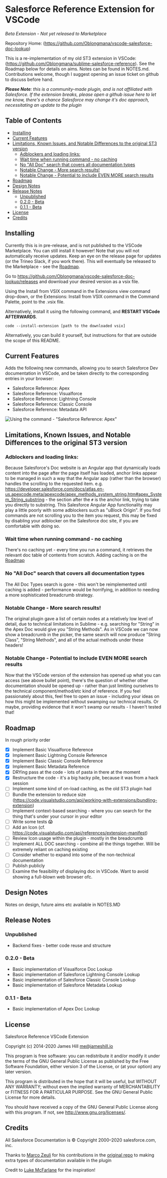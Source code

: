 # Salesforce Reference Extension for VSCode

_Beta Extension - Not yet released to Marketplace_

Repository Home: (https://github.com/Oblongmana/vscode-salesforce-doc-lookup)

This is a re-implementation of my old ST3 extension in VSCode: (https://github.com/Oblongmana/sublime-salesforce-reference). See the Roadmap below
for details on aims. Notes can be found in NOTES.md. Contributions welcome, though I suggest opening an issue ticket on github to discuss before hand.

_**Please Note**: this is a community-made plugin, and is not affiliated with Salesforce. If the extension breaks,
please open a github issue here to let me know, there's a chance Salesforce may change it's doc approach, necessitating
an update to the plugin_

<!-- omit in toc -->
## Table of Contents
- [Installing](#installing)
- [Current Features](#current-features)
- [Limitations, Known Issues, and Notable Differences to the original ST3 version](#limitations-known-issues-and-notable-differences-to-the-original-st3-version)
  - [Adblockers and loading links:](#adblockers-and-loading-links)
  - [Wait time when running command - no caching](#wait-time-when-running-command---no-caching)
  - [No "All Doc" search that covers all documentation types](#no-all-doc-search-that-covers-all-documentation-types)
  - [Notable Change - More search results!](#notable-change---more-search-results)
  - [Notable Change - Potential to include EVEN MORE search results](#notable-change---potential-to-include-even-more-search-results)
- [Roadmap](#roadmap)
- [Design Notes](#design-notes)
- [Release Notes](#release-notes)
  - [Unpublished](#unpublished)
  - [0.2.0 - Beta](#020---beta)
  - [0.1.1 - Beta](#011---beta)
- [License](#license)
- [Credits](#credits)

## Installing

Currently this is in pre-release, and is not published to the VSCode Marketplace. You can still install it however! Note that you will not automatically receive updates. Keep an eye on the release page for updates (or the Trineo Slack, if
you work there). This will eventually be released to the Marketplace - see the [Roadmap](#roadmap).

Go to https://github.com/Oblongmana/vscode-salesforce-doc-lookup/releases and download your desired version as a vsix file.

Using the Install from VSIX command in the Extensions view command drop-down, or the Extensions: Install from VSIX command in the Command Palette, point to the .vsix file.

Alternatively, install it using the following command, and **RESTART VSCode AFTERWARDS**.

    code --install-extension [path to the downloaded vsix]

Alternatively, you can build it yourself, but instructions for that are outside the scope of this README.

## Current Features

Adds the following new commands, allowing you to search Salesforce Dev documentation in VSCode, and be taken directly to the corresponding entries in your browser:
 - Salesforce Reference: Apex
 - Salesforce Reference: Visualforce
 - Salesforce Reference: Lightning Console
 - Salesforce Reference: Classic Console
 - Salesforce Reference: Metadata API

![Using the command - "Salesforce Reference: Apex"](images/ApexDocLookup.gif)

## Limitations, Known Issues, and Notable Differences to the original ST3 version

### Adblockers and loading links:
Because Salesforce's Doc website is an Angular app that dynamically loads content into the page after the page itself has loaded, anchor links
appear to be managed in such a way that the Angular app (rather than the browser) handles the scrolling to the requested item.
e.g. https://developer.salesforce.com/docs/atlas.en-us.apexcode.meta/apexcode/apex_methods_system_string.htm#apex_System_String_substring - the
section after the `#` is the anchor link, trying to take you directly to substring. This Salesforce Angular App functionality may play a little
poorly with some adblockers such as "uBlock Origin". If you find commands are not scrolling you to the item you request, this may be fixed
by disabling your adblocker on the Salesforce doc site, if you are comfortable with doing so.

### Wait time when running command - no caching
There's no caching yet - every time you run a command, it retrieves the relevant doc table of contents from scratch. Adding caching is on the [Roadmap](#roadmap)


### No "All Doc" search that covers all documentation types
The All Doc Types search is gone - this won't be reimplemented until caching is added - performance would be horrifying, in addition to needing a more
sophisticated breadcrumb strategy.

### Notable Change - More search results!
The original plugin gave a list of certain nodes at a relatively low level of detail, due to technical limitations in Sublime -
e.g. searching for "String" in the Apex Doc would give you "String Methods". As in VSCode we can now show a breadcrumb in the picker, the same search will now
produce "String Class", "String Methods", and all of the actual methods under these headers!

### Notable Change - Potential to include EVEN MORE search results
Now that the VSCode version of the extension has opened up what you can access (see above bullet point), there's the question of whether other
documentation should be opened up - rather than just limiting ourselves to the technical component/method/etc kind of reference. If you feel
passionately about this, feel free to open an issue - including your ideas on how this might be implemented without swamping our technical results.
Or maybe, providing evidence that it won't swamp our results - I haven't tested that!


## Roadmap
In rough priority order
- [X] Implement Basic Visualforce Reference
- [X] Implement Basic Lightning Console Reference
- [X] Implement Basic Classic Console Reference
- [X] Implement Basic Metadata Reference
- [X] DRYing pass at the code - lots of pasta in there at the moment
- [X] Restructure the code - it's a big hacky pile, because it was from a hack session
- [ ] Implement some kind of on-load caching, as the old ST3 plugin had
- [ ] Bundle the extension to reduce size (https://code.visualstudio.com/api/working-with-extensions/bundling-extension)
- [ ] Implement context-based searching - where you can search for the thing that's under your cursor in your editor
- [ ] Write some tests 😱
- [ ] Add an Icon (cf. https://code.visualstudio.com/api/references/extension-manifest)
- [ ] Review Icon usage within the plugin - mostly in the breadcrumb
- [ ] Implement ALL DOC searching - combine all the things together. Will be extremely reliant on caching existing
- [ ] Consider whether to expand into some of the non-technical documentation
- [ ] Publish publicly
- [ ] Examine the feasibility of displaying doc in VSCode. Want to avoid showing a full-blown web browser ofc.

## Design Notes
Notes on design, future aims etc available in NOTES.MD

## Release Notes

### Unpublished
- Backend fixes - better code reuse and structure

### 0.2.0 - Beta
- Basic implementation of Visualforce Doc Lookup
- Basic implementation of Salesforce Lightning Console Lookup
- Basic implementation of Salesforce Classic Console Lookup
- Basic implementation of Salesforce Metadata Lookup

### 0.1.1 - Beta
- Basic implementation of Apex Doc Lookup

## License

Salesforce Reference VSCode Extension

Copyright (c) 2014-2020 James Hill me@jameshill.io

This program is free software: you can redistribute it and/or modify it under the terms of the GNU General Public License as published by the Free Software Foundation, either version 3 of the License, or (at your option) any later version.

This program is distributed in the hope that it will be useful, but WITHOUT ANY WARRANTY; without even the implied warranty of MERCHANTABILITY or FITNESS FOR A PARTICULAR PURPOSE. See the GNU General Public License for more details.

You should have received a copy of the GNU General Public License along with this program. If not, see http://www.gnu.org/licenses/.

## Credits

All Salesforce Documentation is © Copyright 2000–2020 salesforce.com, inc.

Thanks to [Marco Zeuli](https://github.com/maaaaarco) for his contributions in the [original repo](https://github.com/Oblongmana/sublime-salesforce-reference) to making extra types of documentation available in the plugin

Credit to [Luke McFarlane](https://github.com/lukemcfarlane) for the inspiration!